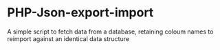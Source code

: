 # PHP-Json-export-import
A simple script to fetch data from a database, retaining coloum names to reimport against an identical data structure 
